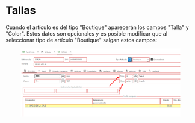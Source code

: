 # Tallas

Cuando el artículo es del tipo "Boutique" aparecerán los campos "Talla" y "Color". Estos datos son opcionales y es posible modificar que al seleccionar tipo de artículo "Boutique" salgan estos campos:

<figure><img src="../../../.gitbook/assets/imagen (1) (3) (1).png" alt=""><figcaption></figcaption></figure>
